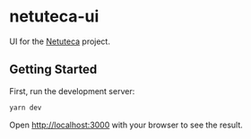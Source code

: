 # netuteca-ui

UI for the [Netuteca](https://github.com/euelisee/Netuteca-Library) project.

## Getting Started

First, run the development server:

```bash
yarn dev
```

Open [http://localhost:3000](http://localhost:3000) with your browser to see the result.
